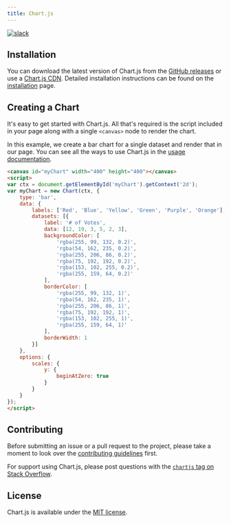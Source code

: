 ```yaml
---
title: Chart.js
---
```


[![slack](https://img.shields.io/badge/slack-chartjs-blue.svg?style=flat-square&maxAge=3600)](https://chartjs-slack.herokuapp.com/)

## Installation

You can download the latest version of Chart.js from the [GitHub releases](https://github.com/chartjs/Chart.js/releases/latest) or use a [Chart.js CDN](https://www.jsdelivr.com/package/npm/chart.js). Detailed installation instructions can be found on the [installation](./getting-started/installation.md) page.

## Creating a Chart

It's easy to get started with Chart.js. All that's required is the script included in your page along with a single `<canvas>` node to render the chart.

In this example, we create a bar chart for a single dataset and render that in our page. You can see all the ways to use Chart.js in the [usage documentation](./getting-started/usage.md).

```html
<canvas id="myChart" width="400" height="400"></canvas>
<script>
var ctx = document.getElementById('myChart').getContext('2d');
var myChart = new Chart(ctx, {
    type: 'bar',
    data: {
        labels: ['Red', 'Blue', 'Yellow', 'Green', 'Purple', 'Orange'],
        datasets: [{
            label: '# of Votes',
            data: [12, 19, 3, 5, 2, 3],
            backgroundColor: [
                'rgba(255, 99, 132, 0.2)',
                'rgba(54, 162, 235, 0.2)',
                'rgba(255, 206, 86, 0.2)',
                'rgba(75, 192, 192, 0.2)',
                'rgba(153, 102, 255, 0.2)',
                'rgba(255, 159, 64, 0.2)'
            ],
            borderColor: [
                'rgba(255, 99, 132, 1)',
                'rgba(54, 162, 235, 1)',
                'rgba(255, 206, 86, 1)',
                'rgba(75, 192, 192, 1)',
                'rgba(153, 102, 255, 1)',
                'rgba(255, 159, 64, 1)'
            ],
            borderWidth: 1
        }]
    },
    options: {
        scales: {
            y: {
                beginAtZero: true
            }
        }
    }
});
</script>
```

## Contributing

Before submitting an issue or a pull request to the project, please take a moment to look over the [contributing guidelines](./developers/contributing.md) first.

For support using Chart.js, please post questions with the [`chartjs` tag on Stack Overflow](https://stackoverflow.com/questions/tagged/chartjs).

## License

Chart.js is available under the [MIT license](https://opensource.org/licenses/MIT).
